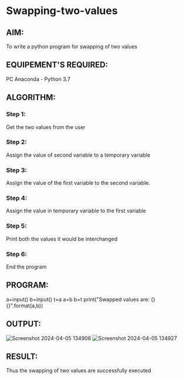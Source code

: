 # Swapping-two-values
## AIM:
To write a python program for swapping of two values
## EQUIPEMENT'S REQUIRED: 
PC
Anaconda - Python 3.7
## ALGORITHM: 
### Step 1:
Get the two values from the user
### Step 2: 
Assign the value of second variable to a temporary variable 
### Step 3: 
Assign the value of the first variable to the second variable.
### Step 4:  
Assign the value in temporary variable to the first variable
### Step 5: 
Print both the values it would be interchanged
### Step 6: 
End the program
## PROGRAM:
a=input()
b=input()
t=a
a=b
b=t
print("Swapped values are: {} {}".format(a,b))
## OUTPUT:
![Screenshot 2024-04-05 134906](https://github.com/PRASHANTHRATHI/Swapping-two-values/assets/145743120/ac164ccd-6140-49ed-aeda-d0c47b5e6eab)
![Screenshot 2024-04-05 134927](https://github.com/PRASHANTHRATHI/Swapping-two-values/assets/145743120/3dc7ff25-31f4-42b9-8a68-569afd831f13)






## RESULT:
Thus the swapping of two values are successfully executed



